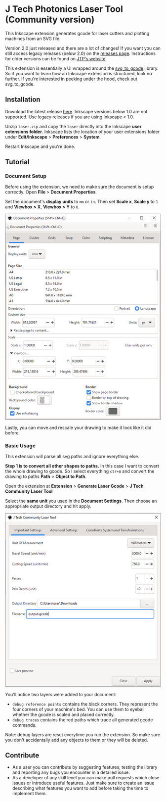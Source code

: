 # J Tech Photonics Laser Tool (Community version)
This Inkscape extension generates gcode for laser cutters and plotting machines from an SVG file.

Version 2.0 just released and there are a lot of changes! If you want you can still access legacy releases (below 2.0) 
 on the [releases page](https://github.com/JTechPhotonics/J-Tech-Photonics-Laser-Tool/releases).
Instructions for older versions can be found on [JTP's website](https://jtechphotonics.com/?page_id=2012).

This extension is essentially a UI wrapped around the [svg_to_gcode](https://github.com/PadLex/SvgToGcode) library. 
So if you want to learn how an Inkscape extension is structured, look no further.
If you're interested in peeking under the hood, check out svg_to_gcode.

## Installation

Download the latest release [here](https://github.com/JTechPhotonics/J-Tech-Photonics-Laser-Tool/releases/latest).
Inkscape versions below 1.0 are not supported. Use legacy releases if you are using Inkscape < 1.0.

Unzip `laser.zip` and copy the `laser` directly into the Inkscape **user extensions folder**. Inkscape lists the location
of your user extensions folder under **Edit/Inkscape** > **Preferences** > **System**.

Restart Inkscape and you're done.

## Tutorial

### Document Setup
Before using the extension, we need to make sure the document is setup correctly. Open **File** > **Document Properties**.

Set the document's **display units** to `mm` or `in`.
Then set **Scale x**, **Scale y** to `1` and **Viewbox > X**, **Viewbox > Y** to `0`.

<img src="./images/document_setup_properties.png" alt="document_setup_properties.png" width="600" />

Lastly, you can move and rescale your drawing to make it look like it did before. 

### Basic Usage

This extension will parse all svg paths and ignore everything else. 

**Step 1 is to convert all other shapes to paths.** In this case I want to convert the whole drawing to gcode.
So I select everything `ctr+A` and convert the drawing to paths 
**Path** > **Object to Path**.

Open the extension at **Extension** > **Generate Laser Gcode** > **J Tech Community Laser Tool**

Select the **same unit** you used in the **Document Settings**. Then choose an appropriate output directory and 
hit apply.

<img src="./images/important_settings.png" alt="important_settings.png" width="600" />

You'll notice two layers were added to your document:
* `debug reference points` contains the black corners. They 
represent the four corners of your machine's bed. You can use them to eyeball whether the gcode is scaled and placed 
correctly.
* `debug traces` contains the red paths which trace all generated gcode commands.

Note: debug layers are reset everytime you run the extension. So make sure you don't accidentally add any objects to them 
or they will be deleted.

## Contribute

* As a user you can contribute by suggesting features, testing the library and reporting any bugs you encounter in a 
detailed issue.
* As a developer of any skill level you can make pull requests which close issues or introduce useful features. 
Just make sure to create an issue describing what features you want to add before taking the time to implement them.
